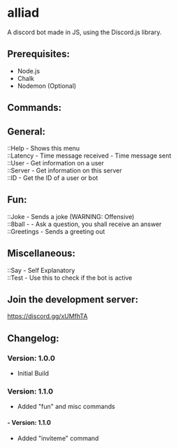 # alliad
A discord bot made in JS, using the Discord.js library.

## Prerequisites:
- Node.js
- Chalk
- Nodemon (Optional)

## Commands:  
## General:  
::Help - Shows this menu  
::Latency - Time message received - Time message sent  
::User - Get information on a user  
::Server - Get information on this server  
::ID - Get the ID of a user or bot  

## Fun:  
::Joke - Sends a joke (WARNING: Offensive)  
::8ball - - Ask a question, you shall receive an answer  
::Greetings - Sends a greeting out  
  
## Miscellaneous:  
::Say - Self Explanatory  
::Test - Use this to check if the bot is active  

## Join the development server:
https://discord.gg/xUMfhTA

## Changelog:

### Version: 1.0.0
- Initial Build  
  
### Version: 1.1.0  
- Added "fun" and misc commands  
  
#### - Version: 1.1.0
- Added "inviteme" command
